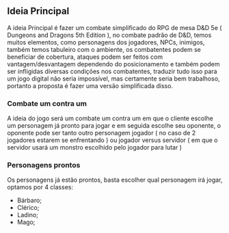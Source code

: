 ## Ideia Principal

A ideia Principal é fazer um combate simplificado do RPG de mesa D&D 5e ( Dungeons and Dragons 5th Edition ), no combate padrão de D&D, temos muitos elementos, como personagens dos jogadores, NPCs, inimigos, também temos tabuleiro com o ambiente, os combatentes podem se beneficiar de cobertura, ataques podem ser feitos com vantagem/desvantagem dependendo do posicionamento e também podem ser infligidas diversas condições nos combatentes, traduzir tudo isso para um jogo digital não seria impossível, mas certamente seria bem trabalhoso, portanto a proposta é fazer uma versão simplificada disso.

### Combate um contra um

A ideia do jogo será um combate um contra um em que o cliente escolhe um personagem já pronto para jogar e em seguida escolhe seu oponente, o oponente pode ser tanto outro personagem jogador ( no caso de 2 jogadores estarem se enfrentando ) ou jogador versus servidor ( em que o servidor usará um monstro escolhido pelo jogador para lutar )

### Personagens prontos

Os personagens já estão prontos, basta escolher qual personagem irá jogar, optamos por 4 classes:

- Bárbaro;
- Clérico;
- Ladino;
- Mago;
